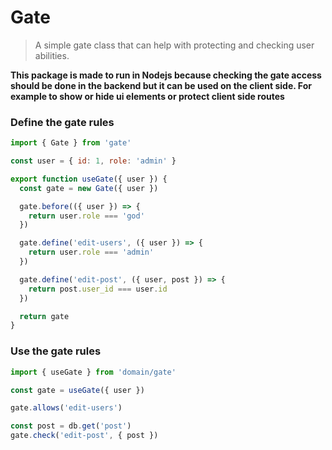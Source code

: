 # Gate

> A simple gate class that can help with protecting and checking user abilities.

**This package is made to run in Nodejs because checking the gate access should be done in the backend but it can be used on the client side. For example to show or hide ui elements or protect client side routes**

### Define the gate rules
```js
import { Gate } from 'gate'

const user = { id: 1, role: 'admin' }

export function useGate({ user }) {
  const gate = new Gate({ user })

  gate.before(({ user }) => {
    return user.role === 'god'
  })

  gate.define('edit-users', ({ user }) => {
    return user.role === 'admin'
  })

  gate.define('edit-post', ({ user, post }) => {
    return post.user_id === user.id
  })

  return gate
}
```

### Use the gate rules
```js
import { useGate } from 'domain/gate'

const gate = useGate({ user })

gate.allows('edit-users')

const post = db.get('post')
gate.check('edit-post', { post })
```
